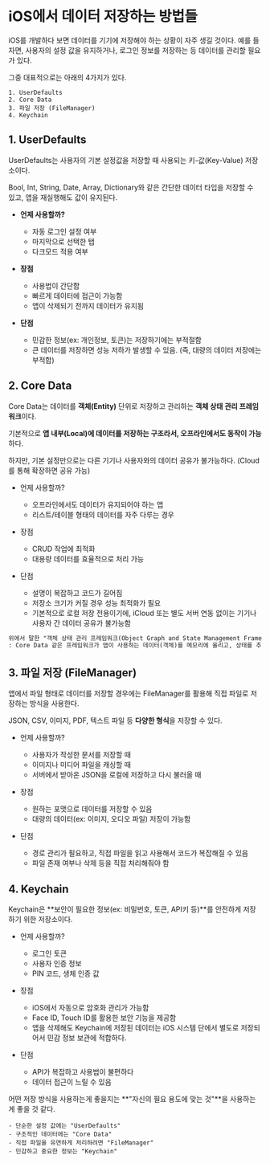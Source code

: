 # iOS에서 데이터 저장하는 방법들

iOS를 개발하다 보면 데이터를 기기에 저장해야 하는 상황이 자주 생길 것이다. 예를 들자면, 사용자의 설정 값을 유지하거나, 로그인 정보를 저장하는 등 데이터를 관리할 필요가 있다.



그중 대표적으로는 아래의 4가지가 있다.
```
1. UserDefaults
2. Core Data
3. 파일 저장 (FileManager)
4. Keychain
```



## 1. UserDefaults
UserDefaults는 사용자의 기본 설정값을 저장할 때 사용되는 키-값(Key-Value) 저장소이다.

Bool, Int, String, Date, Array, Dictionary와 같은 간단한 데이터 타입을 저장할 수 있고, 앱을 재실행해도 값이 유지된다.


- **언제 사용할까?**
    - 자동 로그인 설정 여부
    - 마지막으로 선택한 탭
    - 다크모드 적용 여부

- **장점**
    - 사용법이 간단함
    - 빠르게 데이터에 접근이 가능함
    - 앱이 삭제되기 전까지 데이터가 유지됨

- **단점**
    - 민감한 정보(ex: 개인정보, 토큰)는 저장하기에는 부적절함
    - 큰 데이터를 저장하면 성능 저하가 발생할 수 있음. (즉, 대량의 데이터 저장에는 부적합)



## 2. Core Data
Core Data는 데이터를 **객체(Entity)** 단위로 저장하고 관리하는 **객체 상태 관리 프레임워크**이다.

기본적으로 **앱 내부(Local)에 데이터를 저장하는 구조라서, 오프라인에서도 동작이 가능**하다.

하지만, 기본 설정만으로는 다른 기기나 사용자와의 데이터 공유가 불가능하다. (Cloud를 통해 확장하면 공유 가능)



- 언제 사용할까?
    - 오프라인에서도 데이터가 유지되어야 하는 앱
    - 리스트/테이블 형태의 데이터를 자주 다루는 경우

- 장점
    - CRUD 작업에 최적화
    - 대용량 데이터를 효율적으로 처리 가능

- 단점
    - 설명이 복잡하고 코드가 길어짐
    - 저장소 크기가 커질 경우 성능 최적화가 필요
    - 기본적으로 로컬 저장 전용이기에, iCloud 또는 별도 서버 연동 없이는 기기나 사용자 간 데이터 공유가 불가능함



```markdown
위에서 말한 "객체 상태 관리 프레임워크(Object Graph and State Management Framework)"란?
: Core Data 같은 프레임워크가 앱이 사용하는 데이터(객체)를 메모리에 올리고, 상태를 추적하며, 관계를 맺고, 저장까지 책임지는 구조.라고 보면 된다.
```




## 3. 파일 저장 (FileManager)
앱에서 파일 형태로 데이터를 저장할 경우에는 FileManager를 활용해 직접 파일로 저장하는 방식을 사용한다.

JSON, CSV, 이미지, PDF, 텍스트 파일 등 **다양한 형식**을 저장할 수 있다.



- 언제 사용할까?
    - 사용자가 작성한 문서를 저장할 때
    - 이미지나 미디어 파일을 캐싱할 때
    - 서버에서 받아온 JSON을 로컬에 저장하고 다시 불러올 때

- 장점
    - 원하는 포맷으로 데이터를 저장할 수 있음
    - 대량의 데이터(ex: 이미지, 오디오 파일) 저장이 가능함

- 단점
    - 경로 관리가 필요하고, 직접 파일을 읽고 사용해서 코드가 복잡해질 수 있음
    - 파일 존재 여부나 삭제 등을 직접 처리해줘야 함



## 4. Keychain
Keychain은 **보안이 필요한 정보(ex: 비밀번호, 토큰, API키 등)**를 안전하게 저장하기 위한 저장소이다.


- 언제 사용할까?
    - 로그인 토큰
    - 사용자 인증 정보
    - PIN 코드, 생체 인증 값

- 장점
    - iOS에서 자동으로 암호화 관리가 가능함
    - Face ID, Touch ID를 활용한 보안 기능을 제공함
    - 앱을 삭제해도 Keychain에 저장된 데이터는 iOS 시스템 단에서 별도로 저장되어서 민감 정보 보관에 적합하다.

- 단점
    - API가 복잡하고 사용법이 불편하다 
    - 데이터 접근이 느릴 수 있음


어떤 저장 방식을 사용하는게 좋을지는 **"자신의 필요 용도에 맞는 것"**을 사용하는게 좋을 것 같다.

```
- 단순한 설정 값에는 "UserDefaults"
- 구조적인 데이터에는 "Core Data"
- 직접 파일을 유연하게 처리하려면 "FileManager"
- 민감하고 중요한 정보는 "Keychain"
```